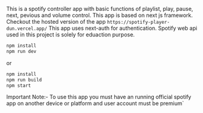 This is a spotify controller app with basic functions of playlist, play, pause, next, pevious and volume control.
This app is based on next js framework.
Checkout the hosted version of the app `https://spotify-player-dun.vercel.app/`
This app uses next-auth for authentication.
Spotify web api used in this project is solely for eduaction purpose.

```bash
npm install
npm run dev
```
or

```bash
npm install
npm run build
npm start
```
Important Note:- To use this app you must have an running official spotify app on another device or platform and user account must be premium` 



